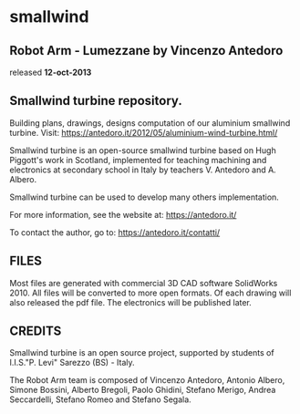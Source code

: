smallwind
=========

## Robot Arm - Lumezzane by Vincenzo Antedoro
released __12-oct-2013__

## Smallwind turbine repository. 
Building plans, drawings, designs computation of our aluminium smallwind turbine. 
Visit: https://antedoro.it/2012/05/aluminium-wind-turbine.html/

Smallwind turbine is an open-source smallwind turbine based 
on Hugh Piggott's work in Scotland, implemented for teaching 
machining and electronics at secondary school in Italy by teachers 
V. Antedoro and A. Albero.

Smallwind turbine can be used to develop many others implementation.

For more information, see the website at: https://antedoro.it/

To contact the author, go to: https://antedoro.it/contatti/

## FILES
Most files are generated with commercial 3D CAD software SolidWorks 2010.
All files will be converted to more open formats. Of each drawing will also
released the pdf file. The electronics will be published later.

## CREDITS
Smallwind turbine is an open source project, supported by students of
I.I.S."P. Levi" Sarezzo (BS) - Italy.

The Robot Arm team is composed of Vincenzo Antedoro, Antonio Albero,
Simone Bossini, Alberto Bregoli, Paolo Ghidini, Stefano Merigo, Andrea Seccardelli, 
Stefano Romeo and Stefano Segala.




